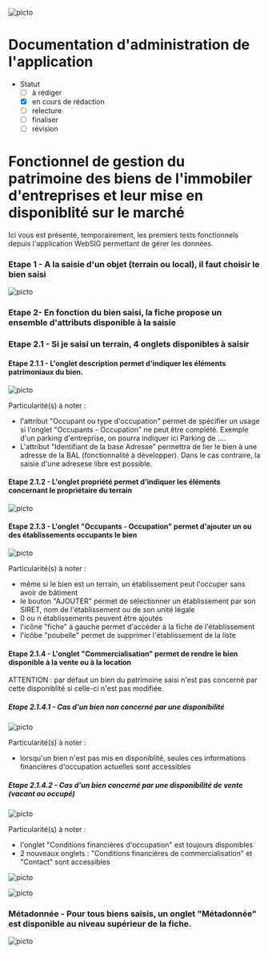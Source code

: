 ![picto](img/Logo_web-GeoCompiegnois.png)

# Documentation d'administration de l'application #


* Statut
  - [ ] à rédiger
  - [x] en cours de rédaction
  - [ ] relecture
  - [ ] finaliser
  - [ ] révision

# Fonctionnel de gestion du patrimoine des biens de l'immobiler d'entreprises et leur mise en disponiblité sur le marché

Ici vous est présenté, temporairement, les premiers tests fonctionnels depuis l'application WebSIG permettant de gérer les données.

### Etape 1 - A la saisie d'un objet (terrain ou local), il faut choisir le bien saisi

![picto](../img/choix_1.png)

### Etape 2- En fonction du bien saisi, la fiche propose un ensemble d'attributs disponible à la saisie

### Etape 2.1 - Si je saisi un terrain, 4 onglets disponibles à saisir

#### Etape 2.1.1 - L'onglet description permet d'indiquer les éléments patrimoniaux du bien.

![picto](../img/choix_211.png)

Particularité(s) à noter :
* l'attribut "Occupant ou type d'occupation" permet de spécifier un usage si l'onglet "Occupants - Occupation" ne peut être complété. Exemple d'un parking d'entreprise, on pourra indiquer ici Parking de ....
* L'attribut "Identifiant de la base Adresse" permettra de lier le bien à une adresse de la BAL (fonctionnalité à développer). Dans le cas contraire, la saisie d'une adresese libre est possible.

#### Etape 2.1.2 - L'onglet propriété permet d'indiquer les éléments concernant le propriétaire du terrain

![picto](../img/choix_212.png)

#### Etape 2.1.3 - L'onglet "Occupants - Occupation" permet d'ajouter un ou des établissements occupants le bien

![picto](../img/choix_213.png)

Particularité(s) à noter :
* même si le bien est un terrain, un établissement peut l'occuper sans avoir de bâtiment
* le bouton "AJOUTER" permet de sélectionner un établissement par son SIRET, nom de l'établissement ou de son unité légale
* 0 ou n établissements peuvent être ajoutés
* l'icône "fiche" à gauche permet d'accéder à la fiche de l'établissement
* l'icôbe "poubelle" permet de supprimer l'établissement de la liste

#### Etape 2.1.4 - L'onglet "Commercialisation" permet de rendre le bien disponible à la vente ou à la location

ATTENTION : par défaut un bien du patrimoine saisi n'est pas concerné par cette disponiblité si celle-ci n'est pas modifiée.

##### Etape 2.1.4.1 - Cas d'un bien non concerné par une disponibilité

![picto](../img/choix_2141.png)

Particularité(s) à noter :
* lorsqu'un bien n'est pas mis en disponiblité, seules ces informations financières d'occupation actuelles sont accessibles

##### Etape 2.1.4.2 - Cas d'un bien concerné par une disponibilité de vente (vacant ou occupé)

![picto](../img/choix_2142.png)

Particularité(s) à noter :
* l'onglet "Conditions financières d'occupation" est toujours disponibles
* 2 nouveaux onglets : "Conditions financières de commercialisation" et "Contact" sont accessibles

![picto](../img/choix_21421.png)

![picto](../img/choix_21422.png)



### Métadonnée - Pour tous biens saisis, un onglet "Métadonnée" est disponible au niveau supérieur de la fiche.

![picto](../img/choix_0.png)
